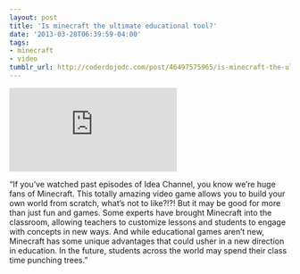```yaml
---
layout: post
title: 'Is minecraft the ultimate educational tool?'
date: '2013-03-28T06:39:59-04:00'
tags:
- minecraft
- video
tumblr_url: http://coderdojodc.com/post/46497575965/is-minecraft-the-ultimate-educational-tool
---
```

<div class="youtube-wrapper">
<iframe src="https://www.youtube.com/embed/RI0BN5AWOe8?feature=oembed" frameborder="0" allowfullscreen=""></iframe>
</div>

“If you’ve watched past episodes of Idea Channel, you know we’re huge fans of Minecraft. This totally amazing video game allows you to build your own world from scratch, what’s not to like?!?! But it may be good for more than just fun and games. Some experts have brought Minecraft into the classroom, allowing teachers to customize lessons and students to engage with concepts in new ways. And while educational games aren’t new, Minecraft has some unique advantages that could usher in a new direction in education. In the future, students across the world may spend their class time punching trees.”
